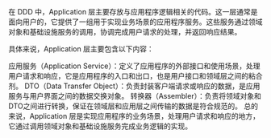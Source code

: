 在 DDD 中，Application 层主要存放与应用程序逻辑相关的代码。这一层通常是面向用户的，它提供了一组用于实现业务场景的应用程序服务。这些服务通过领域对象和基础设施服务的调用，协调完成用户请求的处理，并返回响应结果。

具体来说，Application 层主要包含以下内容：

应用服务（Application Service）：定义了应用程序的外部接口和使用场景，处理用户请求和响应，它是应用程序的入口和出口，也是用户接口和领域层之间的粘合剂。
DTO（Data Transfer Object）：负责封装客户端请求或响应的数据，是应用服务与用户界面之间的数据交换对象。
转换器（Assembler）：负责将领域对象和DTO之间进行转换，保证在领域层和应用层之间传输的数据是符合规范的。
总的来说，Application 层是实现应用程序的业务场景，处理用户请求和响应的地方，它通过调用领域对象和基础设施服务完成业务逻辑的实现。